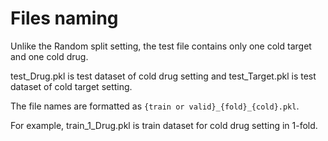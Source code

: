 # Files naming

Unlike the Random split setting, the test file contains only one cold target and one cold drug. 

test_Drug.pkl is test dataset of cold drug setting and test_Target.pkl is test dataset of cold target setting.


The file names are formatted as `{train or valid}_{fold}_{cold}.pkl`.

For example, train_1_Drug.pkl is train dataset for cold drug setting in 1-fold.